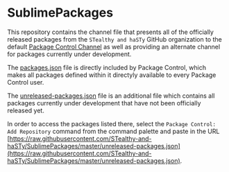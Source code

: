 SublimePackages
================

This repository contains the channel file that presents all of the officially
released packages from the `STealthy and haSTy` GitHub organization to the
default [Package Control Channel](https://github.com/wbond/package_control_channel)
as well as providing an alternate channel for packages currently under
development.

The [packages.json](packages.json) file is directly included by Package
Control, which makes all packages defined within it directyly available to
every Package Control user.

The [unreleased-packages.json](unreleased-packages.json) file is an additional
file which contains all packages currently under development that have not been
officially released yet.

In order to access the packages listed there, select the `Package Control: Add
Repository` command from the command palette and paste in the URL
[https://raw.githubusercontent.com/STealthy-and-haSTy/SublimePackages/master/unreleased-packages.json](https://raw.githubusercontent.com/STealthy-and-haSTy/SublimePackages/master/unreleased-packages.json).

